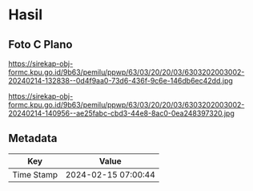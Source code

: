 # Hasil

## Foto C Plano

https://sirekap-obj-formc.kpu.go.id/9b63/pemilu/ppwp/63/03/20/20/03/6303202003002-20240214-132838--0d4f9aa0-73d6-436f-9c6e-146db6ec42dd.jpg

https://sirekap-obj-formc.kpu.go.id/9b63/pemilu/ppwp/63/03/20/20/03/6303202003002-20240214-140956--ae25fabc-cbd3-44e8-8ac0-0ea248397320.jpg


## Metadata

| Key        | Value               |
| ---------- | ------------------- |
| Time Stamp | 2024-02-15 07:00:44 |



